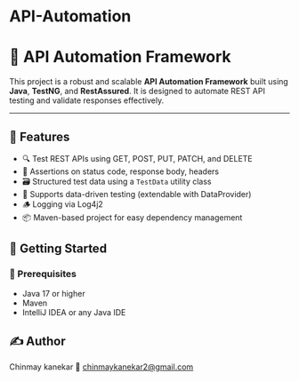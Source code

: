 # API-Automation

# 🔧 API Automation Framework

This project is a robust and scalable **API Automation Framework** built using **Java**, **TestNG**, and **RestAssured**. It is designed to automate REST API testing and validate responses effectively.

---

## 📌 Features

- 🔍 Test REST APIs using GET, POST, PUT, PATCH, and DELETE
- 🧪 Assertions on status code, response body, headers
- 🗃️ Structured test data using a `TestData` utility class
- 🔄 Supports data-driven testing (extendable with DataProvider)
- 🪵 Logging via Log4j2
- 📦 Maven-based project for easy dependency management

## 🚀 Getting Started

### 🔧 Prerequisites

- Java 17 or higher
- Maven
- IntelliJ IDEA or any Java IDE

## ✍️ Author
Chinmay kanekar
📧 chinmaykanekar2@gmail.com
